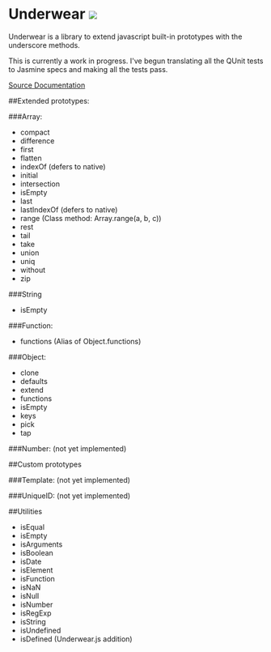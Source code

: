 Underwear [![](https://secure.travis-ci.org/daytonn/underwear.png?branch=master)](http://travis-ci.org/daytonn/underwear)
=========

Underwear is a library to extend javascript built-in prototypes with the
underscore methods.

This is currently a work in progress. I've begun translating all the
QUnit tests to Jasmine specs and making all the tests pass.

[Source Documentation](http://daytonn.github.com/underwear/docs/underwear.html)

##Extended prototypes:

###Array:
 - compact
 - difference
 - first
 - flatten
 - indexOf (defers to native)
 - initial
 - intersection
 - isEmpty
 - last
 - lastIndexOf (defers to native)
 - range (Class method: Array.range(a, b, c))
 - rest
 - tail
 - take
 - union
 - uniq
 - without
 - zip


###String
 - isEmpty

###Function:
 - functions (Alias of Object.functions)

###Object:
 - clone
 - defaults
 - extend
 - functions
 - isEmpty
 - keys
 - pick
 - tap


###Number:
(not yet implemented)

##Custom prototypes

###Template:
(not yet implemented)

###UniqueID:
(not yet implemented)

##Utilities
 - isEqual
 - isEmpty
 - isArguments
 - isBoolean
 - isDate
 - isElement
 - isFunction
 - isNaN
 - isNull
 - isNumber
 - isRegExp
 - isString
 - isUndefined
 - isDefined (Underwear.js addition)